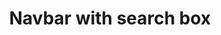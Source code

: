 ---
title: Navbar with search box
category: Application
paid: false
isActive: true
ltr: {"vue":{"vueCss":[],"vueTail":[]},"preview":"function App() {\n  const ProfileDropDown = props => {\n    const [state, setState] = React.useState(false);\n    const profileRef = React.useRef();\n    const navigation = [{\n      title: \"Dashboard\",\n      path: \"javascript:void(0)\"\n    }, {\n      title: \"Settings\",\n      path: \"javascript:void(0)\"\n    }, {\n      title: \"Log out\",\n      path: \"javascript:void(0)\"\n    }];\n    React.useEffect(() => {\n      const handleDropDown = e => {\n        if (!profileRef.current.contains(e.target)) setState(false);\n      };\n      document.addEventListener('click', handleDropDown);\n    }, []);\n    return /*#__PURE__*/React.createElement(\"div\", {\n      className: `relative ${props.class}`\n    }, /*#__PURE__*/React.createElement(\"div\", {\n      className: \"flex items-center space-x-4\"\n    }, /*#__PURE__*/React.createElement(\"button\", {\n      ref: profileRef,\n      className: \"w-10 h-10 outline-none rounded-full ring-offset-2 ring-gray-200 ring-2 lg:focus:ring-indigo-600\",\n      onClick: () => setState(!state)\n    }, /*#__PURE__*/React.createElement(\"img\", {\n      src: \"https://randomuser.me/api/portraits/men/46.jpg\",\n      className: \"w-full h-full rounded-full\"\n    })), /*#__PURE__*/React.createElement(\"div\", {\n      className: \"lg:hidden\"\n    }, /*#__PURE__*/React.createElement(\"span\", {\n      className: \"block\"\n    }, \"Micheal John\"), /*#__PURE__*/React.createElement(\"span\", {\n      className: \"block text-sm text-gray-500\"\n    }, \"john@gmail.com\"))), /*#__PURE__*/React.createElement(\"ul\", {\n      className: `bg-white top-12 right-0 mt-5 space-y-5 lg:absolute lg:border lg:rounded-md lg:text-sm lg:w-52 lg:shadow-md lg:space-y-0 lg:mt-0 ${state ? '' : 'lg:hidden'}`\n    }, navigation.map((item, idx) => /*#__PURE__*/React.createElement(\"li\", null, /*#__PURE__*/React.createElement(\"a\", {\n      key: idx,\n      className: \"block text-gray-600 lg:hover:bg-gray-50 lg:p-2.5\",\n      href: item.path\n    }, item.title)))));\n  };\n  const [menuState, setMenuState] = React.useState(false);\n\n  // Replace javascript:void(0) path with your path\n  const navigation = [{\n    title: \"Customers\",\n    path: \"javascript:void(0)\"\n  }, {\n    title: \"Careers\",\n    path: \"javascript:void(0)\"\n  }, {\n    title: \"Guides\",\n    path: \"javascript:void(0)\"\n  }, {\n    title: \"Partners\",\n    path: \"javascript:void(0)\"\n  }];\n  return /*#__PURE__*/React.createElement(\"nav\", {\n    className: \"bg-white border-b\"\n  }, /*#__PURE__*/React.createElement(\"div\", {\n    className: \"flex items-center space-x-8 py-3 px-4 max-w-screen-xl mx-auto md:px-8\"\n  }, /*#__PURE__*/React.createElement(\"div\", {\n    className: \"flex-none lg:flex-initial\"\n  }, /*#__PURE__*/React.createElement(\"a\", {\n    href: \"javascript:void(0)\"\n  }, /*#__PURE__*/React.createElement(\"img\", {\n    src: \"/logo.svg\",\n    width: 120,\n    height: 50,\n    alt: \"Float UI logo\"\n  }))), /*#__PURE__*/React.createElement(\"div\", {\n    className: \"flex-1 flex items-center justify-between\"\n  }, /*#__PURE__*/React.createElement(\"div\", {\n    className: `bg-white absolute z-20 w-full top-16 left-0 p-4 border-b lg:static lg:block lg:border-none ${menuState ? '' : 'hidden'}`\n  }, /*#__PURE__*/React.createElement(\"ul\", {\n    className: \"mt-12 space-y-5 lg:flex lg:space-x-6 lg:space-y-0 lg:mt-0\"\n  }, navigation.map((item, idx) => /*#__PURE__*/React.createElement(\"li\", {\n    key: idx,\n    className: \"text-gray-600 hover:text-gray-900\"\n  }, /*#__PURE__*/React.createElement(\"a\", {\n    href: item.path\n  }, item.title)))), /*#__PURE__*/React.createElement(ProfileDropDown, {\n    class: \"mt-5 pt-5 border-t lg:hidden\"\n  })), /*#__PURE__*/React.createElement(\"div\", {\n    className: \"flex-1 flex items-center justify-end space-x-2 sm:space-x-6\"\n  }, /*#__PURE__*/React.createElement(\"form\", {\n    onSubmit: e => e.preventDefault(),\n    className: \"flex items-center space-x-2 border rounded-md p-2\"\n  }, /*#__PURE__*/React.createElement(\"svg\", {\n    xmlns: \"http://www.w3.org/2000/svg\",\n    className: \"h-5 w-5 flex-none text-gray-300\",\n    fill: \"none\",\n    viewBox: \"0 0 24 24\",\n    stroke: \"currentColor\"\n  }, /*#__PURE__*/React.createElement(\"path\", {\n    strokeLinecap: \"round\",\n    strokeLinejoin: \"round\",\n    strokeWidth: 2,\n    d: \"M21 21l-6-6m2-5a7 7 0 11-14 0 7 7 0 0114 0z\"\n  })), /*#__PURE__*/React.createElement(\"input\", {\n    className: \"w-full outline-none appearance-none placeholder-gray-500 text-gray-500 sm:w-auto\",\n    type: \"text\",\n    placeholder: \"Search\"\n  })), /*#__PURE__*/React.createElement(ProfileDropDown, {\n    class: \"hidden lg:block\"\n  }), /*#__PURE__*/React.createElement(\"button\", {\n    className: \"outline-none text-gray-400 block lg:hidden\",\n    onClick: () => setMenuState(!menuState)\n  }, menuState ? /*#__PURE__*/React.createElement(\"svg\", {\n    xmlns: \"http://www.w3.org/2000/svg\",\n    className: \"h-6 w-6\",\n    fill: \"none\",\n    viewBox: \"0 0 24 24\",\n    stroke: \"currentColor\"\n  }, /*#__PURE__*/React.createElement(\"path\", {\n    strokeLinecap: \"round\",\n    strokeLinejoin: \"round\",\n    strokeWidth: 2,\n    d: \"M6 18L18 6M6 6l12 12\"\n  })) : /*#__PURE__*/React.createElement(\"svg\", {\n    xmlns: \"http://www.w3.org/2000/svg\",\n    className: \"h-6 w-6\",\n    fill: \"none\",\n    viewBox: \"0 0 24 24\",\n    stroke: \"currentColor\"\n  }, /*#__PURE__*/React.createElement(\"path\", {\n    strokeLinecap: \"round\",\n    strokeLinejoin: \"round\",\n    strokeWidth: 2,\n    d: \"M4 6h16M4 12h16m-7 6h7\"\n  })))))));\n}","react":{"jsxCss":[{"code":"import { useState, useRef, useEffect } from \"react\"\n\n// Profile Dropdown\nconst ProfileDropDown = (props) => {\n\n    const [state, setState] = useState(false)\n    const profileRef = useRef()\n\n    const navigation = [\n        { title: \"Dashboard\", path: \"javascript:void(0)\" },\n        { title: \"Settings\", path: \"javascript:void(0)\" },\n        { title: \"Log out\", path: \"javascript:void(0)\" },\n    ]\n\n    \n    useEffect(() => {\n        const handleDropDown = (e) => {\n            if (!profileRef.current.contains(e.target)) setState(false)\n        }\n        document.addEventListener('click', handleDropDown)\n    }, [])\n\n    return (\n        <div className={`profile-dropdown ${props.class}`}>\n            <div className=\"avatar-container\">\n                <button ref={profileRef} className=\"avatar\"\n                    onClick={() => setState(!state)}\n                >\n                    <img\n                        src=\"https://randomuser.me/api/portraits/men/46.jpg\"\n                    />\n                </button>\n                <div className=\"user-info\">\n                    <span>Micheal John</span>\n                    <span>john@gmail.com</span>\n                </div>\n            </div>\n            <ul className={`${state ? '' : 'hide-items'}`}>\n                {\n                    navigation.map((item, idx) => (\n                        <li>\n                            <a key={idx} href={item.path}>\n                                {item.title}\n                            </a>\n                        </li>\n                    ))\n                }\n            </ul>\n        </div>\n    )\n}\n\nexport default () => {\n\n    const [menuState, setMenuState] = useState(false)\n\n  // Replace javascript:void(0) path with your path\n  const navigation = [\n      { title: \"Customers\", path: \"javascript:void(0)\" },\n      { title: \"Careers\", path: \"javascript:void(0)\" },\n      { title: \"Guides\", path: \"javascript:void(0)\" },\n      { title: \"Partners\", path: \"javascript:void(0)\" },\n  ]\n    return (\n        <nav className=\"nav-search\">\n            <div className=\"nav-container\">\n                <div className=\"brand\">\n                    <a href=\"javascript:void(0)\">\n                        <img\n                            src=\"https://www.floatui.com/logo.svg\" \n                            width={120} \n                            height={50}\n                            alt=\"Float UI logo\"\n                        />\n                    </a>\n                </div>\n                <div className=\"nav-items-container\">\n                    <div className={`nav-items ${menuState ? '' : 'hide-nav-search'}`}>\n                        <ul className=\"nav-items-list\">\n                            {\n                                navigation.map((item, idx) => (\n                                    <li key={idx}>\n                                        <a href={item.path}>\n                                            {item.title}\n                                        </a>\n                                    </li>\n                                ))\n                            }\n                        </ul>\n                        <ProfileDropDown \n                            class=\"profile-container\"\n                        />\n                    </div>\n                    <div className=\"nav-aside\">\n                        <form className=\"serach-form\">\n                            <svg xmlns=\"http://www.w3.org/2000/svg\" fill=\"none\" viewBox=\"0 0 24 24\" stroke=\"currentColor\">\n                                <path strokeLinecap=\"round\" strokeLinejoin=\"round\" strokeWidth={2} d=\"M21 21l-6-6m2-5a7 7 0 11-14 0 7 7 0 0114 0z\" />\n                            </svg>\n                            <input\n                                type=\"text\"\n                                placeholder=\"Search\"\n                            />\n                        </form>\n                        <ProfileDropDown \n                            class=\"profile-container\"\n                        />\n                        <button \n                            className=\"menu-btn\"\n                            onClick={() => setMenuState(!menuState)}\n                        >\n                            {\n                                menuState ? (\n                                    <svg xmlns=\"http://www.w3.org/2000/svg\" fill=\"none\" viewBox=\"0 0 24 24\" stroke=\"currentColor\">\n                                        <path strokeLinecap=\"round\" strokeLinejoin=\"round\" strokeWidth={2} d=\"M6 18L18 6M6 6l12 12\" />\n                                    </svg>\n                                ) : (\n                                    <svg xmlns=\"http://www.w3.org/2000/svg\" fill=\"none\" viewBox=\"0 0 24 24\" stroke=\"currentColor\">\n                                        <path strokeLinecap=\"round\" strokeLinejoin=\"round\" strokeWidth={2} d=\"M4 6h16M4 12h16m-7 6h7\" />\n                                    </svg>\n                                )\n                            }\n                        </button>\n                    </div>\n                </div>\n            </div>\n        </nav>\n    )\n}\n","label":"App.jsx"},{"code":".nav-search {\n  background-color: #FFF;\n  border-bottom: solid 1px #e5e7eb;\n}\n.nav-search .nav-container {\n  display: flex;\n  align-items: center;\n  padding: 0.75rem 1rem 0.75rem 1rem;\n  max-width: 1280px;\n  margin: auto;\n}\n.nav-search .nav-container > * + * {\n  margin-left: 2rem;\n}\n.nav-search .nav-container .brand {\n  flex: none;\n}\n@media (min-width: 1024px) {\n  .nav-search .nav-container .brand {\n    flex: initial;\n  }\n}\n.nav-search .nav-container .nav-items-container {\n  flex: 1;\n  display: flex;\n  align-items: center;\n  justify-content: space-between;\n}\n.nav-search .nav-container .nav-items-container .nav-items {\n  background-color: #FFF;\n  position: absolute;\n  z-index: 20;\n  width: 100%;\n  top: 4rem;\n  left: 0;\n  padding: 1rem;\n  border-bottom: solid 1px #e5e7eb;\n}\n@media (min-width: 1024px) {\n  .nav-search .nav-container .nav-items-container .nav-items {\n    position: static;\n    display: block;\n    border: none;\n  }\n  .nav-search .nav-container .nav-items-container .nav-items .profile-container {\n    display: none;\n  }\n}\n.nav-search .nav-container .nav-items-container .nav-items .nav-items-list {\n  margin-top: 3rem;\n}\n.nav-search .nav-container .nav-items-container .nav-items .nav-items-list > * + * {\n  margin-top: 1.25rem;\n}\n@media (min-width: 1024px) {\n  .nav-search .nav-container .nav-items-container .nav-items .nav-items-list {\n    display: flex;\n    margin-top: 0;\n  }\n  .nav-search .nav-container .nav-items-container .nav-items .nav-items-list > * + * {\n    margin-top: 0px;\n  }\n  .nav-search .nav-container .nav-items-container .nav-items .nav-items-list > * + * {\n    margin-left: 1.5rem;\n  }\n}\n.nav-search .nav-container .nav-items-container .nav-items .nav-items-list li {\n  color: #4b5563;\n}\n.nav-search .nav-container .nav-items-container .nav-items .nav-items-list li:hover {\n  color: #111827;\n}\n.nav-search .nav-container .nav-items-container .nav-items .profile-container {\n  margin-top: 1.25rem;\n  padding-top: 1.25rem;\n  border-top: solid 1px #e5e7eb;\n}\n.nav-search .nav-container .nav-items-container .nav-aside {\n  flex: 1;\n  display: flex;\n  align-items: center;\n  justify-content: flex-end;\n}\n.nav-search .nav-container .nav-items-container .nav-aside > * + * {\n  margin-left: 0.5rem;\n}\n@media (min-width: 640px) {\n  .nav-search .nav-container .nav-items-container .nav-aside > * + * {\n    margin-left: 1.5rem;\n  }\n}\n.nav-search .nav-container .nav-items-container .nav-aside form {\n  display: flex;\n  align-items: center;\n  border: solid 1px #e5e7eb;\n  border-radius: 0.375rem;\n  padding: 0.5rem;\n}\n.nav-search .nav-container .nav-items-container .nav-aside form > * + * {\n  margin-left: 0.5rem;\n}\n.nav-search .nav-container .nav-items-container .nav-aside form svg {\n  width: 1.25rem;\n  height: 1.25rem;\n  flex: none;\n  color: #d1d5db;\n}\n.nav-search .nav-container .nav-items-container .nav-aside form input {\n  -webkit-appearance: none;\n  -moz-appearance: none;\n  appearance: none;\n  width: 100%;\n  outline: none;\n  color: #6b7280;\n}\n.nav-search .nav-container .nav-items-container .nav-aside form input::placeholder {\n  color: #6b7280;\n}\n@media (min-width: 640px) {\n  .nav-search .nav-container .nav-items-container .nav-aside form input {\n    width: auto;\n  }\n}\n.nav-search .nav-container .nav-items-container .nav-aside .profile-container {\n  display: none;\n}\n@media (min-width: 1024px) {\n  .nav-search .nav-container .nav-items-container .nav-aside .profile-container {\n    display: block;\n  }\n}\n.nav-search .nav-container .nav-items-container .nav-aside .menu-btn {\n  outline: none;\n  color: #9ca3af;\n  display: block;\n}\n@media (min-width: 1024px) {\n  .nav-search .nav-container .nav-items-container .nav-aside .menu-btn {\n    display: none;\n  }\n}\n.nav-search .nav-container .nav-items-container .nav-aside .menu-btn svg {\n  width: 1.5rem;\n  height: 1.5rem;\n}\n.nav-search .nav-container .nav-items-container .profile-dropdown {\n  position: relative;\n}\n.nav-search .nav-container .nav-items-container .profile-dropdown .avatar-container {\n  display: flex;\n  align-items: center;\n}\n.nav-search .nav-container .nav-items-container .profile-dropdown .avatar-container > * + * {\n  margin-left: 1rem;\n}\n.nav-search .nav-container .nav-items-container .profile-dropdown .avatar-container .avatar {\n  width: 2.5rem;\n  height: 2.5rem;\n  outline: none;\n  border-radius: 50%;\n  box-shadow: 0 0 0 2px white, 0 0 0 4px #e5e7eb;\n}\n@media (min-width: 1024px) {\n  .nav-search .nav-container .nav-items-container .profile-dropdown .avatar-container .avatar:focus {\n    box-shadow: 0 0 0 2px white, 0 0 0 4px #4f46e5;\n  }\n}\n.nav-search .nav-container .nav-items-container .profile-dropdown .avatar-container .avatar img {\n  border-radius: 50%;\n}\n.nav-search .nav-container .nav-items-container .profile-dropdown .avatar-container .user-info span {\n  display: block;\n}\n.nav-search .nav-container .nav-items-container .profile-dropdown .avatar-container .user-info span:last-of-type {\n  font-size: 0.875rem;\n  line-height: 1.25rem;\n  color: #6b7280;\n}\n@media (min-width: 1024px) {\n  .nav-search .nav-container .nav-items-container .profile-dropdown .avatar-container .user-info {\n    display: none;\n  }\n}\n.nav-search .nav-container .nav-items-container .profile-dropdown ul {\n  background-color: #FFF;\n  top: 3rem;\n  right: 0;\n  margin-top: 1.25rem;\n}\n.nav-search .nav-container .nav-items-container .profile-dropdown ul > * + * {\n  margin-top: 1.25rem;\n}\n@media (min-width: 1024px) {\n  .nav-search .nav-container .nav-items-container .profile-dropdown ul {\n    position: absolute;\n    border: solid 1px #e5e7eb;\n    border-radius: 0.375rem;\n    font-size: 0.875rem;\n    line-height: 1.25rem;\n    box-shadow: 0 4px 6px -1px #0000001a, 0 2px 4px -2px #0000001a;\n    width: 13rem;\n    margin-top: 0;\n  }\n  .nav-search .nav-container .nav-items-container .profile-dropdown ul > * + * {\n    margin-top: 0px;\n  }\n}\n.nav-search .nav-container .nav-items-container .profile-dropdown ul li a {\n  display: block;\n  color: #4b5563;\n}\n@media (min-width: 1024px) {\n  .nav-search .nav-container .nav-items-container .profile-dropdown ul li a {\n    padding: 0.625rem;\n  }\n  .nav-search .nav-container .nav-items-container .profile-dropdown ul li a:hover {\n    background-color: #f9fafb;\n  }\n}\n@media (min-width: 1024px) {\n  .nav-search .nav-container .nav-items-container .profile-dropdown .hide-items {\n    display: none;\n  }\n}\n\n.hide-nav-search {\n  display: none;\n}\n","label":"style.css"}],"jsxTail":[{"code":"import { useState, useRef, useEffect } from \"react\"\n\n// Profile Dropdown\nconst ProfileDropDown = (props) => {\n\n    const [state, setState] = useState(false)\n    const profileRef = useRef()\n\n    const navigation = [\n        { title: \"Dashboard\", path: \"javascript:void(0)\" },\n        { title: \"Settings\", path: \"javascript:void(0)\" },\n        { title: \"Log out\", path: \"javascript:void(0)\" },\n    ]\n\n    \n    useEffect(() => {\n        const handleDropDown = (e) => {\n            if (!profileRef.current.contains(e.target)) setState(false)\n        }\n        document.addEventListener('click', handleDropDown)\n    }, [])\n\n    return (\n        <div className={`relative ${props.class}`}>\n            <div className=\"flex items-center space-x-4\">\n                <button ref={profileRef} className=\"w-10 h-10 outline-none rounded-full ring-offset-2 ring-gray-200 ring-2 lg:focus:ring-indigo-600\"\n                    onClick={() => setState(!state)}\n                >\n                    <img\n                        src=\"https://randomuser.me/api/portraits/men/46.jpg\"\n                        className=\"w-full h-full rounded-full\"\n                    />\n                </button>\n                <div className=\"lg:hidden\">\n                    <span className=\"block\">Micheal John</span>\n                    <span className=\"block text-sm text-gray-500\">john@gmail.com</span>\n                </div>\n            </div>\n            <ul className={`bg-white top-12 right-0 mt-5 space-y-5 lg:absolute lg:border lg:rounded-md lg:text-sm lg:w-52 lg:shadow-md lg:space-y-0 lg:mt-0 ${state ? '' : 'lg:hidden'}`}>\n                {\n                    navigation.map((item, idx) => (\n                        <li>\n                            <a key={idx} className=\"block text-gray-600 lg:hover:bg-gray-50 lg:p-2.5\" href={item.path}>\n                                {item.title}\n                            </a>\n                        </li>\n                    ))\n                }\n            </ul>\n        </div>\n    )\n}\n\nexport default () => {\n\n    const [menuState, setMenuState] = useState(false)\n\n  // Replace javascript:void(0) path with your path\n  const navigation = [\n      { title: \"Customers\", path: \"javascript:void(0)\" },\n      { title: \"Careers\", path: \"javascript:void(0)\" },\n      { title: \"Guides\", path: \"javascript:void(0)\" },\n      { title: \"Partners\", path: \"javascript:void(0)\" },\n  ]\n    return (\n        <nav className=\"bg-white border-b\">\n            <div className=\"flex items-center space-x-8 py-3 px-4 max-w-screen-xl mx-auto md:px-8\">\n                <div className=\"flex-none lg:flex-initial\">\n                    <a href=\"javascript:void(0)\">\n                        <img\n                            src=\"https://www.floatui.com/logo.svg\" \n                            width={120} \n                            height={50}\n                            alt=\"Float UI logo\"\n                        />\n                    </a>\n                </div>\n                <div className=\"flex-1 flex items-center justify-between\">\n                    <div className={`bg-white absolute z-20 w-full top-16 left-0 p-4 border-b lg:static lg:block lg:border-none ${menuState ? '' : 'hidden'}`}>\n                        <ul className=\"mt-12 space-y-5 lg:flex lg:space-x-6 lg:space-y-0 lg:mt-0\">\n                            {\n                                navigation.map((item, idx) => (\n                                    <li key={idx} className=\"text-gray-600 hover:text-gray-900\">\n                                        <a href={item.path}>\n                                            {item.title}\n                                        </a>\n                                    </li>\n                                ))\n                            }\n                        </ul>\n                        <ProfileDropDown \n                            class=\"mt-5 pt-5 border-t lg:hidden\"\n                        />\n                    </div>\n                    <div className=\"flex-1 flex items-center justify-end space-x-2 sm:space-x-6\">\n                        <form className=\"flex items-center space-x-2 border rounded-md p-2\">\n                            <svg xmlns=\"http://www.w3.org/2000/svg\" className=\"h-5 w-5 flex-none text-gray-300\" fill=\"none\" viewBox=\"0 0 24 24\" stroke=\"currentColor\">\n                                <path strokeLinecap=\"round\" strokeLinejoin=\"round\" strokeWidth={2} d=\"M21 21l-6-6m2-5a7 7 0 11-14 0 7 7 0 0114 0z\" />\n                            </svg>\n                            <input\n                                className=\"w-full outline-none appearance-none placeholder-gray-500 text-gray-500 sm:w-auto\"\n                                type=\"text\"\n                                placeholder=\"Search\"\n                            />\n                        </form>\n                        <ProfileDropDown \n                            class=\"hidden lg:block\"\n                        />\n                        <button \n                            className=\"outline-none text-gray-400 block lg:hidden\"\n                            onClick={() => setMenuState(!menuState)}\n                        >\n                            {\n                                menuState ? (\n                                    <svg xmlns=\"http://www.w3.org/2000/svg\" className=\"h-6 w-6\" fill=\"none\" viewBox=\"0 0 24 24\" stroke=\"currentColor\">\n                                        <path strokeLinecap=\"round\" strokeLinejoin=\"round\" strokeWidth={2} d=\"M6 18L18 6M6 6l12 12\" />\n                                    </svg>\n                                ) : (\n                                    <svg xmlns=\"http://www.w3.org/2000/svg\" className=\"h-6 w-6\" fill=\"none\" viewBox=\"0 0 24 24\" stroke=\"currentColor\">\n                                        <path strokeLinecap=\"round\" strokeLinejoin=\"round\" strokeWidth={2} d=\"M4 6h16M4 12h16m-7 6h7\" />\n                                    </svg>\n                                )\n                            }\n                        </button>\n                    </div>\n                </div>\n            </div>\n        </nav>\n    )\n}","label":"App.jsx"}]}}
rtl: {"preview":"function App() {\n  const ProfileDropDown = props => {\n    const [state, setState] = React.useState(false);\n    const profileRef = React.useRef();\n    const navigation = [{\n      title: \"لوحة التحكم\",\n      path: \"javascript:void(0)\"\n    }, {\n      title: \"الإعدادات\",\n      path: \"javascript:void(0)\"\n    }, {\n      title: \"تسجيل خروج\",\n      path: \"javascript:void(0)\"\n    }];\n    React.useEffect(() => {\n      const handleDropDown = e => {\n        if (!profileRef.current.contains(e.target)) setState(false);\n      };\n      document.addEventListener('click', handleDropDown);\n    }, []);\n    return /*#__PURE__*/React.createElement(\"div\", {\n      className: `relative ${props.class}`\n    }, /*#__PURE__*/React.createElement(\"div\", {\n      className: \"flex items-center space-x-4 space-x-reverse\"\n    }, /*#__PURE__*/React.createElement(\"button\", {\n      ref: profileRef,\n      className: \"w-10 h-10 outline-none rounded-full ring-offset-2 ring-gray-200 ring-2 lg:focus:ring-indigo-600\",\n      onClick: () => setState(!state)\n    }, /*#__PURE__*/React.createElement(\"img\", {\n      src: \"https://randomuser.me/api/portraits/men/46.jpg\",\n      className: \"w-full h-full rounded-full\"\n    })), /*#__PURE__*/React.createElement(\"div\", {\n      className: \"lg:hidden\"\n    }, /*#__PURE__*/React.createElement(\"span\", {\n      className: \"block\"\n    }, \"\\u0645\\u062D\\u0645\\u062F \\u0623\\u062D\\u0645\\u062F\"), /*#__PURE__*/React.createElement(\"span\", {\n      className: \"block text-sm text-gray-500\"\n    }, \"mohammed@gmail.com\"))), /*#__PURE__*/React.createElement(\"ul\", {\n      className: `bg-white top-12 right-0 mt-5 space-y-5 lg:absolute lg:border lg:rounded-md lg:text-sm lg:w-52 lg:shadow-md lg:space-y-0 lg:mt-0 ${state ? '' : 'lg:hidden'}`\n    }, navigation.map((item, idx) => /*#__PURE__*/React.createElement(\"li\", null, /*#__PURE__*/React.createElement(\"a\", {\n      key: idx,\n      className: \"block text-gray-600 lg:hover:bg-gray-50 lg:p-2.5\",\n      href: item.path\n    }, item.title)))));\n  };\n  const [menuState, setMenuState] = React.useState(false);\n\n  // Replace javascript:void(0) path with your path\n  const navigation = [{\n    title: \"العملاء\",\n    path: \"javascript:void(0)\"\n  }, {\n    title: \"الوظائف\",\n    path: \"javascript:void(0)\"\n  }, {\n    title: \"خطوط الإرشاد\",\n    path: \"javascript:void(0)\"\n  }, {\n    title: \"شركاء\",\n    path: \"javascript:void(0)\"\n  }];\n  return /*#__PURE__*/React.createElement(\"nav\", {\n    className: \"bg-white border-b\"\n  }, /*#__PURE__*/React.createElement(\"div\", {\n    className: \"flex items-center space-x-8 space-x-reverse py-3 px-4 max-w-screen-xl mx-auto md:px-8\"\n  }, /*#__PURE__*/React.createElement(\"div\", {\n    className: \"flex-none lg:flex-initial\"\n  }, /*#__PURE__*/React.createElement(\"a\", {\n    href: \"javascript:void(0)\"\n  }, /*#__PURE__*/React.createElement(\"img\", {\n    src: \"/logo.svg\",\n    width: 120,\n    height: 50,\n    alt: \"Float UI logo\"\n  }))), /*#__PURE__*/React.createElement(\"div\", {\n    className: \"flex-1 flex items-center justify-between\"\n  }, /*#__PURE__*/React.createElement(\"div\", {\n    className: `bg-white absolute z-20 w-full top-16 left-0 p-4 border-b lg:static lg:block lg:border-none ${menuState ? '' : 'hidden'}`\n  }, /*#__PURE__*/React.createElement(\"ul\", {\n    className: \"mt-12 space-y-5 lg:flex lg:space-x-6 lg:space-x-reverse lg:space-y-0 lg:mt-0\"\n  }, navigation.map((item, idx) => /*#__PURE__*/React.createElement(\"li\", {\n    key: idx,\n    className: \"text-gray-600 hover:text-gray-900\"\n  }, /*#__PURE__*/React.createElement(\"a\", {\n    href: item.path\n  }, item.title)))), /*#__PURE__*/React.createElement(ProfileDropDown, {\n    class: \"mt-5 pt-5 border-t lg:hidden\"\n  })), /*#__PURE__*/React.createElement(\"div\", {\n    className: \"flex-1 flex items-center justify-end space-x-2 space-x-reverse sm:space-x-6 sm:space-x-reverse\"\n  }, /*#__PURE__*/React.createElement(\"form\", {\n    onSubmit: e => e.preventDefault(),\n    className: \"flex items-center space-x-2 space-x-reverse border rounded-md p-2\"\n  }, /*#__PURE__*/React.createElement(\"svg\", {\n    xmlns: \"http://www.w3.org/2000/svg\",\n    className: \"h-5 w-5 flex-none text-gray-300\",\n    fill: \"none\",\n    viewBox: \"0 0 24 24\",\n    stroke: \"currentColor\"\n  }, /*#__PURE__*/React.createElement(\"path\", {\n    strokeLinecap: \"round\",\n    strokeLinejoin: \"round\",\n    strokeWidth: 2,\n    d: \"M21 21l-6-6m2-5a7 7 0 11-14 0 7 7 0 0114 0z\"\n  })), /*#__PURE__*/React.createElement(\"input\", {\n    className: \"w-full outline-none appearance-none placeholder-gray-500 text-gray-500 sm:w-auto\",\n    type: \"text\",\n    placeholder: \"\\u0628\\u062D\\u062B\"\n  })), /*#__PURE__*/React.createElement(ProfileDropDown, {\n    class: \"hidden lg:block\"\n  }), /*#__PURE__*/React.createElement(\"button\", {\n    className: \"outline-none text-gray-400 block lg:hidden\",\n    onClick: () => setMenuState(!menuState)\n  }, menuState ? /*#__PURE__*/React.createElement(\"svg\", {\n    xmlns: \"http://www.w3.org/2000/svg\",\n    className: \"h-6 w-6\",\n    fill: \"none\",\n    viewBox: \"0 0 24 24\",\n    stroke: \"currentColor\"\n  }, /*#__PURE__*/React.createElement(\"path\", {\n    strokeLinecap: \"round\",\n    strokeLinejoin: \"round\",\n    strokeWidth: 2,\n    d: \"M6 18L18 6M6 6l12 12\"\n  })) : /*#__PURE__*/React.createElement(\"svg\", {\n    xmlns: \"http://www.w3.org/2000/svg\",\n    className: \"h-6 w-6\",\n    fill: \"none\",\n    viewBox: \"0 0 24 24\",\n    stroke: \"currentColor\"\n  }, /*#__PURE__*/React.createElement(\"path\", {\n    strokeLinecap: \"round\",\n    strokeLinejoin: \"round\",\n    strokeWidth: 2,\n    d: \"M4 6h16M4 12h16m-7 6h7\"\n  })))))));\n}","vue":{"vueTail":[],"vueCss":[]},"react":{"jsxTail":[{"code":"import { useState, useRef, useEffect } from \"react\"\n\n// Profile Dropdown\nconst ProfileDropDown = (props) => {\n\n    const [state, setState] = useState(false)\n    const profileRef = useRef()\n\n    const navigation = [\n        { title: \"لوحة التحكم\", path: \"javascript:void(0)\" },\n        { title: \"الإعدادات\", path: \"javascript:void(0)\" },\n        { title: \"تسجيل خروج\", path: \"javascript:void(0)\" },\n    ]\n    \n    useEffect(() => {\n        const handleDropDown = (e) => {\n            if (!profileRef.current.contains(e.target)) setState(false)\n        }\n        document.addEventListener('click', handleDropDown)\n    }, [])\n\n    return (\n        <div className={`relative ${props.class}`}>\n            <div className=\"flex items-center space-x-4 space-x-reverse\">\n                <button ref={profileRef} className=\"w-10 h-10 outline-none rounded-full ring-offset-2 ring-gray-200 ring-2 lg:focus:ring-indigo-600\"\n                    onClick={() => setState(!state)}\n                >\n                    <img\n                        src=\"https://randomuser.me/api/portraits/men/46.jpg\"\n                        className=\"w-full h-full rounded-full\"\n                    />\n                </button>\n                <div className=\"lg:hidden\">\n                    <span className=\"block\">محمد أحمد</span>\n                    <span className=\"block text-sm text-gray-500\">mohammed@gmail.com</span>\n                </div>\n            </div>\n            <ul className={`bg-white top-12 right-0 mt-5 space-y-5 lg:absolute lg:border lg:rounded-md lg:text-sm lg:w-52 lg:shadow-md lg:space-y-0 lg:mt-0 ${state ? '' : 'lg:hidden'}`}>\n                {\n                    navigation.map((item, idx) => (\n                        <li>\n                            <a key={idx} className=\"block text-gray-600 lg:hover:bg-gray-50 lg:p-2.5\" href={item.path}>\n                                {item.title}\n                            </a>\n                        </li>\n                    ))\n                }\n            </ul>\n        </div>\n    )\n}\n\nexport default () => {\n\n    const [menuState, setMenuState] = useState(false)\n\n    // Replace javascript:void(0) path with your path\n    const navigation = [\n        { title: \"العملاء\", path: \"javascript:void(0)\" },\n        { title: \"الوظائف\", path: \"javascript:void(0)\" },\n        { title: \"خطوط الإرشاد\", path: \"javascript:void(0)\" },\n        { title: \"شركاء\", path: \"javascript:void(0)\" },\n    ]\n\n    return (\n        <nav className=\"bg-white border-b\">\n            <div className=\"flex items-center space-x-8 space-x-reverse py-3 px-4 max-w-screen-xl mx-auto md:px-8\">\n                <div className=\"flex-none lg:flex-initial\">\n                    <a href=\"javascript:void(0)\">\n                        <img\n                            src=\"/logo.svg\" \n                            width={120} \n                            height={50}\n                            alt=\"Float UI logo\"\n                        />\n                    </a>\n                </div>\n                <div className=\"flex-1 flex items-center justify-between\">\n                    <div className={`bg-white absolute z-20 w-full top-16 left-0 p-4 border-b lg:static lg:block lg:border-none ${menuState ? '' : 'hidden'}`}>\n                        <ul className=\"mt-12 space-y-5 lg:flex lg:space-x-6 lg:space-x-reverse lg:space-y-0 lg:mt-0\">\n                            {\n                                navigation.map((item, idx) => (\n                                    <li key={idx} className=\"text-gray-600 hover:text-gray-900\">\n                                        <a href={item.path}>\n                                            {item.title}\n                                        </a>\n                                    </li>\n                                ))\n                            }\n                        </ul>\n                        <ProfileDropDown \n                            class=\"mt-5 pt-5 border-t lg:hidden\"\n                        />\n                    </div>\n                    <div className=\"flex-1 flex items-center justify-end space-x-2 space-x-reverse sm:space-x-6 sm:space-x-reverse\">\n                        <form\n                            onSubmit={(e) => e.preventDefault()} \n                            className=\"flex items-center space-x-2 space-x-reverse border rounded-md p-2\">\n                            <svg xmlns=\"http://www.w3.org/2000/svg\" className=\"h-5 w-5 flex-none text-gray-300\" fill=\"none\" viewBox=\"0 0 24 24\" stroke=\"currentColor\">\n                                <path strokeLinecap=\"round\" strokeLinejoin=\"round\" strokeWidth={2} d=\"M21 21l-6-6m2-5a7 7 0 11-14 0 7 7 0 0114 0z\" />\n                            </svg>\n                            <input\n                                className=\"w-full outline-none appearance-none placeholder-gray-500 text-gray-500 sm:w-auto\"\n                                type=\"text\"\n                                placeholder=\"بحث\"\n                            />\n                        </form>\n                        <ProfileDropDown \n                            class=\"hidden lg:block\"\n                        />\n                        <button \n                            className=\"outline-none text-gray-400 block lg:hidden\"\n                            onClick={() => setMenuState(!menuState)}\n                        >\n                            {\n                                menuState ? (\n                                    <svg xmlns=\"http://www.w3.org/2000/svg\" className=\"h-6 w-6\" fill=\"none\" viewBox=\"0 0 24 24\" stroke=\"currentColor\">\n                                        <path strokeLinecap=\"round\" strokeLinejoin=\"round\" strokeWidth={2} d=\"M6 18L18 6M6 6l12 12\" />\n                                    </svg>\n                                ) : (\n                                    <svg xmlns=\"http://www.w3.org/2000/svg\" className=\"h-6 w-6\" fill=\"none\" viewBox=\"0 0 24 24\" stroke=\"currentColor\">\n                                        <path strokeLinecap=\"round\" strokeLinejoin=\"round\" strokeWidth={2} d=\"M4 6h16M4 12h16m-7 6h7\" />\n                                    </svg>\n                                )\n                            }\n                        </button>\n                    </div>\n                </div>\n            </div>\n        </nav>\n    )\n}","label":"App.jsx"}],"jsxCss":[{"code":"import { useState, useRef, useEffect } from \"react\"\n\n// Profile Dropdown\nconst ProfileDropDown = (props) => {\n\n    const [state, setState] = useState(false)\n    const profileRef = useRef()\n\n    const navigation = [\n        { title: \"لوحة التحكم\", path: \"javascript:void(0)\" },\n        { title: \"الإعدادات\", path: \"javascript:void(0)\" },\n        { title: \"تسجيل خروج\", path: \"javascript:void(0)\" },\n    ]\n\n    \n    useEffect(() => {\n        const handleDropDown = (e) => {\n            if (!profileRef.current.contains(e.target)) setState(false)\n        }\n        document.addEventListener('click', handleDropDown)\n    }, [])\n\n    return (\n        <div className={`profile-dropdown ${props.class}`}>\n            <div className=\"avatar-container\">\n                <button ref={profileRef} className=\"avatar\"\n                    onClick={() => setState(!state)}\n                >\n                    <img\n                        src=\"https://randomuser.me/api/portraits/men/46.jpg\"\n                    />\n                </button>\n                <div className=\"user-info\">\n                    <span>محمد أحمد</span>\n                    <span>john@gmail.com</span>\n                </div>\n            </div>\n            <ul className={`${state ? '' : 'hide-items'}`}>\n                {\n                    navigation.map((item, idx) => (\n                        <li>\n                            <a key={idx} href={item.path}>\n                                {item.title}\n                            </a>\n                        </li>\n                    ))\n                }\n            </ul>\n        </div>\n    )\n}\n\nexport default () => {\n\n    const [menuState, setMenuState] = useState(false)\n\n    // Replace javascript:void(0) path with your path\n    const navigation = [\n        { title: \"العملاء\", path: \"javascript:void(0)\" },\n        { title: \"الوظائف\", path: \"javascript:void(0)\" },\n        { title: \"خطوط الإرشاد\", path: \"javascript:void(0)\" },\n        { title: \"شركاء\", path: \"javascript:void(0)\" },\n    ]\n    \n    return (\n        <nav className=\"nav-search\">\n            <div className=\"nav-container\">\n                <div className=\"brand\">\n                    <a href=\"javascript:void(0)\">\n                        <img\n                            src=\"https://www.floatui.com/logo.svg\" \n                            width={120} \n                            height={50}\n                            alt=\"Float UI logo\"\n                        />\n                    </a>\n                </div>\n                <div className=\"nav-items-container\">\n                    <div className={`nav-items ${menuState ? '' : 'hide-nav-search'}`}>\n                        <ul className=\"nav-items-list\">\n                            {\n                                navigation.map((item, idx) => (\n                                    <li key={idx}>\n                                        <a href={item.path}>\n                                            {item.title}\n                                        </a>\n                                    </li>\n                                ))\n                            }\n                        </ul>\n                        <ProfileDropDown \n                            class=\"profile-container\"\n                        />\n                    </div>\n                    <div className=\"nav-aside\">\n                        <form className=\"serach-form\">\n                            <svg xmlns=\"http://www.w3.org/2000/svg\" fill=\"none\" viewBox=\"0 0 24 24\" stroke=\"currentColor\">\n                                <path strokeLinecap=\"round\" strokeLinejoin=\"round\" strokeWidth={2} d=\"M21 21l-6-6m2-5a7 7 0 11-14 0 7 7 0 0114 0z\" />\n                            </svg>\n                            <input\n                                type=\"text\"\n                                placeholder=\"بحث\"\n                            />\n                        </form>\n                        <ProfileDropDown \n                            class=\"profile-container\"\n                        />\n                        <button \n                            className=\"menu-btn\"\n                            onClick={() => setMenuState(!menuState)}\n                        >\n                            {\n                                menuState ? (\n                                    <svg xmlns=\"http://www.w3.org/2000/svg\" fill=\"none\" viewBox=\"0 0 24 24\" stroke=\"currentColor\">\n                                        <path strokeLinecap=\"round\" strokeLinejoin=\"round\" strokeWidth={2} d=\"M6 18L18 6M6 6l12 12\" />\n                                    </svg>\n                                ) : (\n                                    <svg xmlns=\"http://www.w3.org/2000/svg\" fill=\"none\" viewBox=\"0 0 24 24\" stroke=\"currentColor\">\n                                        <path strokeLinecap=\"round\" strokeLinejoin=\"round\" strokeWidth={2} d=\"M4 6h16M4 12h16m-7 6h7\" />\n                                    </svg>\n                                )\n                            }\n                        </button>\n                    </div>\n                </div>\n            </div>\n        </nav>\n    )\n}","label":"App.jsx"},{"code":".nav-search {\n  background-color: #FFF;\n  border-bottom: solid 1px #e5e7eb;\n}\n.nav-search .nav-container {\n  display: flex;\n  align-items: center;\n  gap: 2rem;\n  padding: 0.75rem 1rem 0.75rem 1rem;\n  max-width: 1280px;\n  margin: auto;\n}\n.nav-search .nav-container .brand {\n  flex: none;\n}\n@media (min-width: 1024px) {\n  .nav-search .nav-container .brand {\n    flex: initial;\n  }\n}\n.nav-search .nav-container .nav-items-container {\n  flex: 1;\n  display: flex;\n  align-items: center;\n  justify-content: space-around;\n}\n.nav-search .nav-container .nav-items-container .nav-items {\n  background-color: #FFF;\n  position: absolute;\n  z-index: 20;\n  width: 100%;\n  top: 4rem;\n  left: 0;\n  padding: 1rem;\n  border-bottom: solid 1px #e5e7eb;\n}\n@media (min-width: 1024px) {\n  .nav-search .nav-container .nav-items-container .nav-items {\n    position: static;\n    display: block;\n    border: none;\n  }\n  .nav-search .nav-container .nav-items-container .nav-items .profile-container {\n    display: none;\n  }\n}\n.nav-search .nav-container .nav-items-container .nav-items .nav-items-list {\n  margin-top: 3rem;\n}\n.nav-search .nav-container .nav-items-container .nav-items .nav-items-list > * + * {\n  margin-top: 1.25rem;\n}\n@media (min-width: 1024px) {\n  .nav-search .nav-container .nav-items-container .nav-items .nav-items-list {\n    display: flex;\n    gap: 1.5rem;\n    margin-top: 0;\n  }\n  .nav-search .nav-container .nav-items-container .nav-items .nav-items-list > * + * {\n    margin-top: 0px;\n  }\n}\n.nav-search .nav-container .nav-items-container .nav-items .nav-items-list li {\n  color: #4b5563;\n}\n.nav-search .nav-container .nav-items-container .nav-items .nav-items-list li:hover {\n  color: #111827;\n}\n.nav-search .nav-container .nav-items-container .nav-items .profile-container {\n  margin-top: 1.25rem;\n  padding-top: 1.25rem;\n  border-top: solid 1px #e5e7eb;\n}\n.nav-search .nav-container .nav-items-container .nav-aside {\n  flex: 1;\n  display: flex;\n  align-items: center;\n  justify-content: flex-end;\n  gap: 0.5rem;\n}\n@media (min-width: 640px) {\n  .nav-search .nav-container .nav-items-container .nav-aside {\n    gap: 1.5rem;\n  }\n}\n.nav-search .nav-container .nav-items-container .nav-aside form {\n  display: flex;\n  align-items: center;\n  gap: 0.5rem;\n  border: solid 1px #e5e7eb;\n  border-radius: 0.375rem;\n  padding: 0.5rem;\n}\n.nav-search .nav-container .nav-items-container .nav-aside form svg {\n  width: 1.25rem;\n  height: 1.25rem;\n  flex: none;\n  color: #d1d5db;\n}\n.nav-search .nav-container .nav-items-container .nav-aside form input {\n  -webkit-appearance: none;\n  -moz-appearance: none;\n  appearance: none;\n  width: 100%;\n  outline: none;\n  color: #6b7280;\n}\n.nav-search .nav-container .nav-items-container .nav-aside form input::placeholder {\n  color: #6b7280;\n}\n@media (min-width: 640px) {\n  .nav-search .nav-container .nav-items-container .nav-aside form input {\n    width: auto;\n  }\n}\n.nav-search .nav-container .nav-items-container .nav-aside .profile-container {\n  display: none;\n}\n@media (min-width: 1024px) {\n  .nav-search .nav-container .nav-items-container .nav-aside .profile-container {\n    display: block;\n  }\n}\n.nav-search .nav-container .nav-items-container .nav-aside .menu-btn {\n  outline: none;\n  color: #9ca3af;\n  display: block;\n}\n@media (min-width: 1024px) {\n  .nav-search .nav-container .nav-items-container .nav-aside .menu-btn {\n    display: none;\n  }\n}\n.nav-search .nav-container .nav-items-container .nav-aside .menu-btn svg {\n  width: 1.5rem;\n  height: 1.5rem;\n}\n.nav-search .nav-container .nav-items-container .profile-dropdown {\n  position: relative;\n}\n.nav-search .nav-container .nav-items-container .profile-dropdown .avatar-container {\n  display: flex;\n  align-items: center;\n  gap: 1rem;\n}\n.nav-search .nav-container .nav-items-container .profile-dropdown .avatar-container .avatar {\n  width: 2.5rem;\n  height: 2.5rem;\n  outline: none;\n  border-radius: 9999px;\n  box-shadow: 0 0 0 2px white, 0 0 0 4px #e5e7eb;\n}\n@media (min-width: 1024px) {\n  .nav-search .nav-container .nav-items-container .profile-dropdown .avatar-container .avatar:focus {\n    box-shadow: 0 0 0 2px white, 0 0 0 4px #4f46e5;\n  }\n}\n.nav-search .nav-container .nav-items-container .profile-dropdown .avatar-container .avatar img {\n  border-radius: 9999px;\n}\n.nav-search .nav-container .nav-items-container .profile-dropdown .avatar-container .user-info span {\n  display: block;\n}\n.nav-search .nav-container .nav-items-container .profile-dropdown .avatar-container .user-info span:last-of-type {\n  font-size: 0.875rem;\n  line-height: 1.25rem;\n  color: #6b7280;\n}\n@media (min-width: 1024px) {\n  .nav-search .nav-container .nav-items-container .profile-dropdown .avatar-container .user-info {\n    display: none;\n  }\n}\n.nav-search .nav-container .nav-items-container .profile-dropdown ul {\n  background-color: #FFF;\n  top: 3rem;\n  left: 0;\n  margin-top: 1.25rem;\n}\n.nav-search .nav-container .nav-items-container .profile-dropdown ul > * + * {\n  margin-top: 1.25rem;\n}\n@media (min-width: 1024px) {\n  .nav-search .nav-container .nav-items-container .profile-dropdown ul {\n    position: absolute;\n    border: solid 1px #e5e7eb;\n    border-radius: 0.375rem;\n    font-size: 0.875rem;\n    line-height: 1.25rem;\n    box-shadow: 0 4px 6px -1px #0000001a, 0 2px 4px -2px #0000001a;\n    width: 13rem;\n    margin-top: 0;\n  }\n  .nav-search .nav-container .nav-items-container .profile-dropdown ul > * + * {\n    margin-top: 0px;\n  }\n}\n.nav-search .nav-container .nav-items-container .profile-dropdown ul li a {\n  display: block;\n  color: #4b5563;\n}\n@media (min-width: 1024px) {\n  .nav-search .nav-container .nav-items-container .profile-dropdown ul li a {\n    padding: 0.625rem;\n  }\n  .nav-search .nav-container .nav-items-container .profile-dropdown ul li a:hover {\n    background-color: #f9fafb;\n  }\n}\n@media (min-width: 1024px) {\n  .nav-search .nav-container .nav-items-container .profile-dropdown .hide-items {\n    display: none;\n  }\n}\n\n.hide-nav-search {\n  display: none;\n}","label":"style.css"}]}}
slug: /navbars
id: fc1c2309-32f3-410b-9471-5ec32b832d4e
created_at: 3
---